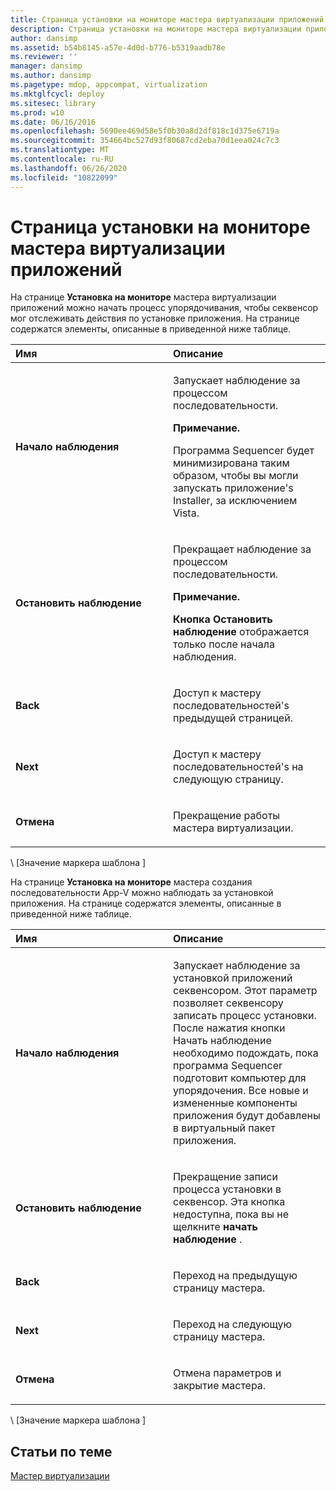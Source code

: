 ```yaml
---
title: Страница установки на мониторе мастера виртуализации приложений
description: Страница установки на мониторе мастера виртуализации приложений
author: dansimp
ms.assetid: b54b8145-a57e-4d0d-b776-b5319aadb78e
ms.reviewer: ''
manager: dansimp
ms.author: dansimp
ms.pagetype: mdop, appcompat, virtualization
ms.mktglfcycl: deploy
ms.sitesec: library
ms.prod: w10
ms.date: 06/16/2016
ms.openlocfilehash: 5690ee469d58e5f0b30a8d2df818c1d375e6719a
ms.sourcegitcommit: 354664bc527d93f80687cd2eba70d1eea024c7c3
ms.translationtype: MT
ms.contentlocale: ru-RU
ms.lasthandoff: 06/26/2020
ms.locfileid: "10822099"
---
```

# Страница установки на мониторе мастера виртуализации приложений


На странице **Установка на мониторе** мастера виртуализации приложений можно начать процесс упорядочивания, чтобы секвенсор мог отслеживать действия по установке приложения. На странице содержатся элементы, описанные в приведенной ниже таблице.

<table>
<colgroup>
<col width="50%" />
<col width="50%" />
</colgroup>
<thead>
<tr class="header">
<th align="left">Имя</th>
<th align="left">Описание</th>
</tr>
</thead>
<tbody>
<tr class="odd">
<td align="left"><p><strong>Начало наблюдения</strong></p></td>
<td align="left"><p>Запускает наблюдение за процессом последовательности.</p>
<div class="alert">
<strong>Примечание.</strong><br/><p>Программа Sequencer будет минимизирована таким образом, чтобы вы могли запускать приложение&#39;s Installer, за исключением Vista.</p>
</div>
<div>

</div></td>
</tr>
<tr class="even">
<td align="left"><p><strong>Остановить наблюдение</strong></p></td>
<td align="left"><p>Прекращает наблюдение за процессом последовательности.</p>
<div class="alert">
<strong>Примечание.</strong><br/><p><strong>Кнопка Остановить наблюдение </strong> отображается только после начала наблюдения.</p>
</div>
<div>

</div></td>
</tr>
<tr class="odd">
<td align="left"><p><strong>Back</strong></p></td>
<td align="left"><p>Доступ к мастеру последовательностей&#39;s предыдущей страницей.</p></td>
</tr>
<tr class="even">
<td align="left"><p><strong>Next</strong></p></td>
<td align="left"><p>Доступ к мастеру последовательностей&#39;s на следующую страницу.</p></td>
</tr>
<tr class="odd">
<td align="left"><p><strong>Отмена</strong></p></td>
<td align="left"><p>Прекращение работы мастера виртуализации.</p></td>
</tr>
</tbody>
</table>



\ [Значение маркера шаблона \]

На странице **Установка на мониторе** мастера создания последовательности App-V можно наблюдать за установкой приложения. На странице содержатся элементы, описанные в приведенной ниже таблице.

<table>
<colgroup>
<col width="50%" />
<col width="50%" />
</colgroup>
<thead>
<tr class="header">
<th align="left">Имя</th>
<th align="left">Описание</th>
</tr>
</thead>
<tbody>
<tr class="odd">
<td align="left"><p><strong>Начало наблюдения</strong></p></td>
<td align="left"><p>Запускает наблюдение за установкой приложений секвенсором. Этот параметр позволяет секвенсору записать процесс установки. После нажатия кнопки Начать наблюдение необходимо подождать, пока программа Sequencer подготовит компьютер для упорядочения. Все новые и измененные компоненты приложения будут добавлены в виртуальный пакет приложения.</p></td>
</tr>
<tr class="even">
<td align="left"><p><strong>Остановить наблюдение</strong></p></td>
<td align="left"><p>Прекращение записи процесса установки в секвенсор. Эта кнопка недоступна, пока вы не щелкните <strong> начать наблюдение </strong> .</p></td>
</tr>
<tr class="odd">
<td align="left"><p><strong>Back</strong></p></td>
<td align="left"><p>Переход на предыдущую страницу мастера.</p></td>
</tr>
<tr class="even">
<td align="left"><p><strong>Next</strong></p></td>
<td align="left"><p>Переход на следующую страницу мастера.</p></td>
</tr>
<tr class="odd">
<td align="left"><p><strong>Отмена</strong></p></td>
<td align="left"><p>Отмена параметров и закрытие мастера.</p></td>
</tr>
</tbody>
</table>



\ [Значение маркера шаблона \]

## Статьи по теме


[Мастер виртуализации](sequencing-wizard.md)









